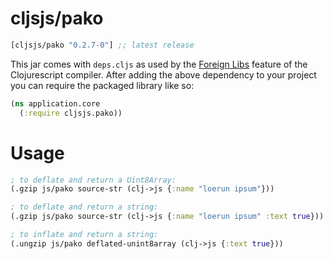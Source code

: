# cljsjs/pako

[](dependency)
```clojure
[cljsjs/pako "0.2.7-0"] ;; latest release
```
[](/dependency)

This jar comes with `deps.cljs` as used by the [Foreign Libs][flibs] feature
of the Clojurescript compiler. After adding the above dependency to your project
you can require the packaged library like so:

```clojure
(ns application.core
  (:require cljsjs.pako))
```
# Usage

```clojure
; to deflate and return a Uint8Array:
(.gzip js/pako source-str (clj->js {:name "loerun ipsum"}))
```

```clojure
; to deflate and return a string:
(.gzip js/pako source-str (clj->js {:name "loerun ipsum" :text true}))
```

```clojure
; to inflate and return a string:
(.ungzip js/pako deflated-unint8array (clj->js {:text true}))
```


[flibs]: https://github.com/clojure/clojurescript/wiki/Packaging-Foreign-Dependencies
